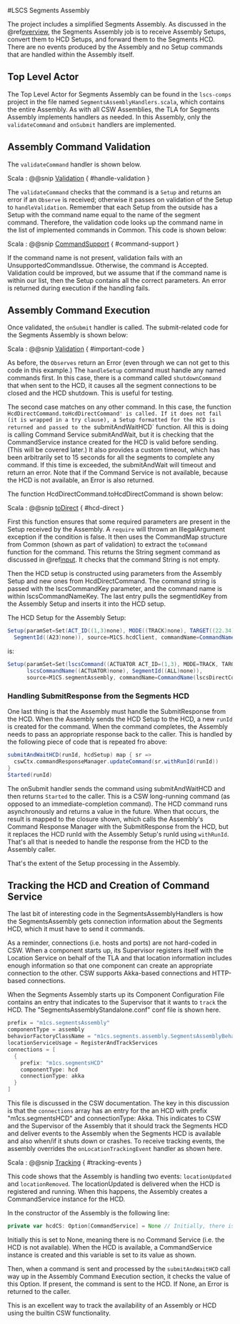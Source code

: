 #LSCS Segments Assembly

The project includes a simplified Segments Assembly. As discussed in the @ref[overview](index.md), the Segments Assembly
job is to receive Assembly Setups, convert them to HCD Setups, and forward them to the Segments HCD. There are no events produced
by the Assembly and no Setup commands that are handled within the Assembly itself.

## Top Level Actor

The Top Level Actor for Segments Assembly can be found in the `lscs-comps` project in the file named `SegmentsAssemblyHandlers.scala`,
which contains the entire Assembly. As with all CSW Assemblies, the TLA for Segments Assembly implements handlers as needed. In
this Assembly, only the `validateCommand` and `onSubmit` handlers are implemented. 

## Assembly Command Validation
The `validateCommand` handler is shown below.

Scala
: @@snip [Validation](../../../lscs-comps/src/main/scala/m1cs/segments/assembly/SegmentsAssemblyHandlers.scala) { #handle-validation }

The `validateCommand` checks that the command is a `Setup` and returns an error if an `Observe` is received; otherwise it passes
on validation of the Setup to `handleValidation`. Remember that each Setup from the outside has a Setup with the command name
equal to the name of the segment command. Therefore, the validation code looks up the command name in the list of implemented
commands in Common. This code is shown below:

Scala
: @@snip [CommandSupport](../../../lscs-commands/src/main/scala/m1cs/segments/segcommands/Common.scala) { #command-support }

If the command name is not present, validation fails with an UnsupportedCommandIssue. Otherwise, the command is Accepted.
Validation could be improved, but we assume that if the command name is within our list, then the Setup contains all the
correct parameters. An error is returned during execution if the handling fails.

## Assembly Command Execution
Once validated, the `onSubmit` handler is called. The submit-related code for the Segments Assembly is shown below:

Scala
: @@snip [Validation](../../../lscs-comps/src/main/scala/m1cs/segments/assembly/SegmentsAssemblyHandlers.scala) { #important-code }

As before, the `Observes` return an Error (even through we can not get to this code in this example.) The `handleSetup`
command must handle any named commands first. In this case, there is a command called `shutdownCommand` that when sent to the
HCD, it causes all the segment connections to be closed and the HCD shutdown. This is useful for testing.

The second case matches on any other command. In this case, the function `HcdDirectCommand.toHcdDirectCommand' is called.
If it does not fail (it is wrapped in a try clause), a Setup formatted for the HCD is returned and passed to the
`submitAndWaitHCD` function. All this is doing is calling Command Service submitAndWait, but it is checking that the
CommandService instance created for the HCD is valid before sending.  (This will be covered later.)  It also provides
a custom timeout, which has been arbitrarily set to 15 seconds for all the segments to complete any command.  If this
time is exceeded, the submitAndWait will timeout and return an error.  Note that if the Command Service is not available,
because the HCD is not available, an Error is also returned.

The function HcdDirectCommand.toHcdDirectCommand is shown below:

Scala
: @@snip [toDirect](../../../lscs-comps/src/main/scala/m1cs/segments/shared/HcdCommands.scala) { #hcd-direct }

First this function ensures that some required parameters are present in the Setup received by the Assembly.  A `require`
will thrown an IllegalArgument exception if the condition is false. It then uses the CommandMap structure from Common
(shown as part of validation) to extract the `toCommand` function for the command. This returns the String segment
command as discussed in @ref[input](./input-output.md).  It checks that the command String is not empty.

Then the HCD setup is constructed using parameters from the Assembly Setup and new ones from HcdDirectCommand. The
command string is passed with the lscsCommandKey parameter, and the command name is within lscsCommandNameKey. The
last entry pulls the segmentIdKey from the Assembly Setup and inserts it into the HCD setup.

The HCD Setup for the Assembly Setup:

```scala
Setup(paramSet=Set(ACT_ID((1,3)none), MODE((TRACK)none), TARGET((22.34)none), 
  SegmentId((A23)none)), source=M1CS.hcdClient, commandName=CommandName(ACTUATOR), maybeObsId=None)
```
is:
```scala
Setup(paramSet=Set(lscsCommand((ACTUATOR ACT_ID=(1,3), MODE=TRACK, TARGET=22.34)none), 
      lscsCommandName((ACTUATOR)none), SegmentId((ALL)none)), 
      source=M1CS.segmentAssembly, commandName=CommandName(lscsDirectCommand), maybeObsId=None)
```

### Handling SubmitResponse from the Segments HCD
One last thing is that the Assembly must handle the SubmitResponse from the HCD. When the Assembly sends the HCD Setup
to the HCD, a new `runId` is created for the command. When the command completes, the Assembly needs to pass an
appropriate response back to the caller.  This is handled by the following piece of code that is repeated fro above:

```scala
submitAndWaitHCD(runId, hcdSetup) map { sr =>
  cswCtx.commandResponseManager.updateCommand(sr.withRunId(runId))
}
Started(runId)
```
The onSubmit handler sends the command using submitAndWaitHCD and then returns `Started` to the caller. This is a CSW
long-running command (as opposed to an immediate-completion command). The HCD command runs asynchronously and returns
a value in the future. When that occurs, the result is mapped to the closure shown, which calls the
Assembly's Command Response Manager with the SubmitResponse from the HCD, but it replaces the HCD runId with the
Assembly Setup's runId using `withRunId`.  That's all that is needed to handle the response from the HCD to the Assembly
caller.

That's the extent of the Setup processing in the Assembly.

## Tracking the HCD and Creation of Command Service
The last bit of interesting code in the SegmentsAssemblyHandlers is how the SegmentsAssembly gets connection information
about the Segments HCD, which it must have to send it commands.

As a reminder, connections (i.e. hosts and ports) are not hard-coded in CSW. When a component starts up, its
Supervisor registers itself with the Location Service on behalf of the TLA
and that location information includes enough information so that one component can create an
appropriate connection to the other. CSW supports Akka-based connections and HTTP-based connections.

When the Segments Assembly starts up its Component Configuration File contains an entry that indicates to the Supervisor that it wants
to `track` the HCD. The "SegmentsAssemblyStandalone.conf" conf file is shown here.

```scala
prefix = "m1cs.segmentsAssembly"
componentType = assembly
behaviorFactoryClassName = "m1cs.segments.assembly.SegmentsAssemblyBehaviorFactory"
locationServiceUsage = RegisterAndTrackServices
connections = [
  {
    prefix: "m1cs.segmentsHCD"
    componentType: hcd
    connectionType: akka
  }
]
```
This file is discussed in the CSW documentation.  The key in this discussion is that the `connections` array has an entry for the
an HCD with prefix "m1cs.segmentsHCD" and connectionType: Akka.  This indicates to CSW and the Supervisor of the Assembly
that it should track the Segments HCD and deliver events to the Assembly when the Segments
HCD is available and also when/if it shuts down or crashes.  To receive tracking events, the assembly overrides the
`onLocationTrackingEvent` handler as shown here.

Scala
: @@snip [Tracking](../../../lscs-comps/src/main/scala/m1cs/segments/assembly/SegmentsAssemblyHandlers.scala) { #tracking-events }

This code shows that the Assembly is handling two events: `locationUpdated` and `locationRemoved`. The locationUpdated is
delivered when the HCD is registered and running. When this happens, the Assembly creates a CommandService instance for the HCD.

In the constructor of the Assembly is the following line:
```scala
private var hcdCS: Option[CommandService] = None // Initially, there is no CommandService for HCD
```
Initially this is set to None, meaning there is no Command Service (i.e. the HCD is not available). When
the HCD is available, a CommandService instance is created and this variable is set to its value as shown.

Then, when a command is sent and processed by the `submitAndWaitHCD` call way up in the Assembly Command Execution section,
it checks the value of this Option. If present, the command is sent to the HCD. If None, an Error is returned to the caller.

This is an excellent way to track the availability of an Assembly or HCD using the builtin CSW functionality.